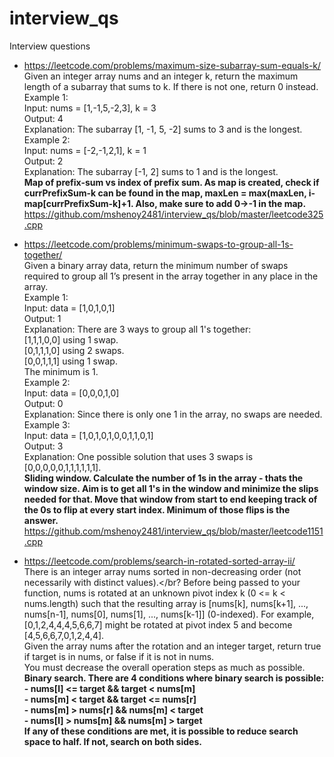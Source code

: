 # interview_qs
Interview questions

- https://leetcode.com/problems/maximum-size-subarray-sum-equals-k/</br>
    Given an integer array nums and an integer k, return the maximum length of a subarray that sums to k. If there is not one, return 0 instead.</br>
    Example 1:</br>
    Input: nums = [1,-1,5,-2,3], k = 3</br>
    Output: 4</br>
    Explanation: The subarray [1, -1, 5, -2] sums to 3 and is the longest.</br>
    Example 2:</br>
    Input: nums = [-2,-1,2,1], k = 1</br>
    Output: 2</br>
    Explanation: The subarray [-1, 2] sums to 1 and is the longest.</br>
    <b>Map of prefix-sum vs index of prefix sum. As map is created, check if currPrefixSum-k can be found in the map, maxLen = max(maxLen, i-map[currPrefixSum-k]+1. Also, make sure to add 0->-1 in the map.</b></br>
    https://github.com/mshenoy2481/interview_qs/blob/master/leetcode325.cpp</br>

- https://leetcode.com/problems/minimum-swaps-to-group-all-1s-together/</br>
  Given a binary array data, return the minimum number of swaps required to group all 1’s present in the array together in any place in the array.</br>
  Example 1:</br>
  Input: data = [1,0,1,0,1]</br>
  Output: 1</br>
  Explanation: There are 3 ways to group all 1's together:</br>
  [1,1,1,0,0] using 1 swap.</br>
  [0,1,1,1,0] using 2 swaps.</br>
  [0,0,1,1,1] using 1 swap.</br>
  The minimum is 1.</br>
  Example 2:</br>
  Input: data = [0,0,0,1,0]</br>
  Output: 0</br>
  Explanation: Since there is only one 1 in the array, no swaps are needed.</br>
  Example 3:</br>
  Input: data = [1,0,1,0,1,0,0,1,1,0,1]</br>
  Output: 3</br>
  Explanation: One possible solution that uses 3 swaps is [0,0,0,0,0,1,1,1,1,1,1].</br>
  <b>Sliding window. Calculate the number of 1s in the array - thats the window size. Aim is to get all 1's in the window and minimize the slips needed for that. Move that window from start to end keeping track of the 0s to flip at every start index. Minimum of those flips is the answer.</b></br>
  https://github.com/mshenoy2481/interview_qs/blob/master/leetcode1151.cpp</br>

- https://leetcode.com/problems/search-in-rotated-sorted-array-ii/</br>
  There is an integer array nums sorted in non-decreasing order (not necessarily with distinct values).</br?
  Before being passed to your function, nums is rotated at an unknown pivot index k (0 <= k < nums.length) such that the resulting array is [nums[k], nums[k+1], ..., nums[n-1], nums[0], nums[1], ..., nums[k-1]] (0-indexed). For example, [0,1,2,4,4,4,5,6,6,7] might be rotated at pivot index 5 and become [4,5,6,6,7,0,1,2,4,4].</br>
  Given the array nums after the rotation and an integer target, return true if target is in nums, or false if it is not in nums.</br>
  You must decrease the overall operation steps as much as possible.</br>
  <b>Binary search. There are 4 conditions where binary search is possible:</br>
       - nums[l] <= target && target < nums[m]</br>
       - nums[m] < target && target <= nums[r]</br>
       - nums[m] > nums[r] && nums[m] < target</br>
       - nums[l] > nums[m] && nums[m] > target</br>
    If any of these conditions are met, it is possible to reduce search space to half. If not, search on both sides.</b></br>



